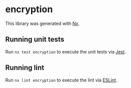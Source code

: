 # encryption

This library was generated with [Nx](https://nx.dev).

## Running unit tests

Run `nx test encryption` to execute the unit tests via [Jest](https://jestjs.io).

## Running lint

Run `nx lint encryption` to execute the lint via [ESLint](https://eslint.org/).
